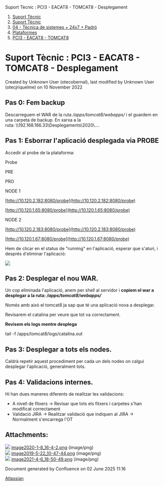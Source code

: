 Suport Tècnic : PCI3 - EACAT8 - TOMCAT8 - Desplegament  

1.  [Suport Tècnic](index.md)
2.  [Suport Tècnic](13893782.md)
3.  [04 - Tècnica de sistemes + 24x7 + Padró](26313202.md)
4.  [Plataformes](Plataformes_41520520.md)
5.  [PCI3 - EACAT8 - TOMCAT8](PCI3---EACAT8---TOMCAT8_41520635.md)

Suport Tècnic : PCI3 - EACAT8 - TOMCAT8 - Desplegament
======================================================

Created by Unknown User (otecobernal), last modified by Unknown User (otecjriquelme) on 10 November 2022

Pas 0: Fem backup
-----------------

Descarreguem el WAR de la ruta _/apps/tomcat8/webapps/_ i el guardem en una carpeta de backup. En xarxa a la ruta: \\\\192.168.166.33\\Desplegaments\\2020\\....

Pas 1: Esborrar l'aplicació desplegada via PROBE
------------------------------------------------

Accedir al probe de la plataforma:

  

Probe

PRE

PRO

NODE 1

[http://10.120.2.182:8080/probe](http://10.120.2.182:8080/probe)

[http://10.120.1.65:8080/probe](http://10.120.1.65:8080/probe)

NODE 2

[http://10.120.2.183:8080/probe](http://10.120.2.183:8080/probe)

[http://10.120.1.67:8080/probe](http://10.120.1.67:8080/probe)

  

Hem de clicar en el status de "running" en l'aplicació, esperar que s'aturi, i després d'eliminar l'aplicació: 

![](attachments/41520637/41522342.png)

Pas 2: Desplegar el nou WAR.
----------------------------

Un cop eliminada l'aplicació, anem per shell al servidor i **copiem el war a desplegar a la ruta: _/apps/tomcat8/webapps/_**

Només amb això el tomcat8 ja sap que té una aplicació nova a desplegar.

Revisarem el catalina per veure que tot va correctament.

**Revisem els logs mentre desplega**

tail -f /apps/tomcat8/logs/catalina.out

Pas 3: Desplegar a tots els nodes.
----------------------------------

Caldrà repetir aquest procediment per cada un dels nodes on calgui desplegar l'aplicació, generalment tots.

Pas 4: Validacions internes.
----------------------------

Hi han dues maneres diferents de realitzar les validacions:

*   A nivell de fitxers → Revisar que tots els fitxers i carpetes s'han modificat correctament
*   Validació JIRA → Realitzar validació que indiquen al JIRA →  Normalment s'encarrega l'OT

Attachments:
------------

![](images/icons/bullet_blue.gif) [image2020-1-8\_16-4-2.png](attachments/41520637/41522340.png) (image/png)  
![](images/icons/bullet_blue.gif) [image2019-5-22\_10-47-44.png](attachments/41520637/41522341.png) (image/png)  
![](images/icons/bullet_blue.gif) [image2021-4-6\_18-50-49.png](attachments/41520637/41522342.png) (image/png)  

Document generated by Confluence on 02 June 2025 11:16

[Atlassian](http://www.atlassian.com/)